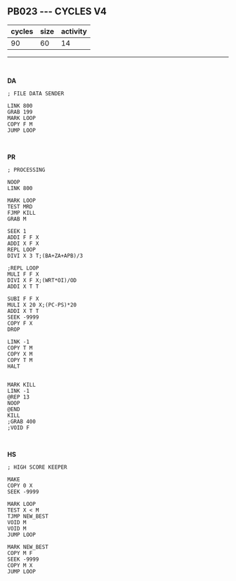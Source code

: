 ## PB023 --- CYCLES V4

| cycles | size | activity |
| ------ | ---- | -------- |
| 90 | 60 | 14 |
<hr>
<br>

**DA**

```
; FILE DATA SENDER

LINK 800
GRAB 199
MARK LOOP
COPY F M
JUMP LOOP
```

<br>

**PR**

```
; PROCESSING

NOOP
LINK 800

MARK LOOP
TEST MRD
FJMP KILL
GRAB M

SEEK 1
ADDI F F X
ADDI X F X
REPL LOOP
DIVI X 3 T;(BA+ZA+APB)/3

;REPL LOOP
MULI F F X
DIVI X F X;(WRT*OI)/OD
ADDI X T T

SUBI F F X
MULI X 20 X;(PC-PS)*20
ADDI X T T
SEEK -9999
COPY F X
DROP

LINK -1
COPY T M
COPY X M
COPY T M
HALT


MARK KILL
LINK -1
@REP 13
NOOP
@END
KILL
;GRAB 400
;VOID F
```

<br>

**HS**

```
; HIGH SCORE KEEPER

MAKE
COPY 0 X
SEEK -9999

MARK LOOP
TEST X < M
TJMP NEW_BEST
VOID M
VOID M
JUMP LOOP

MARK NEW_BEST
COPY M F
SEEK -9999
COPY M X
JUMP LOOP
```
